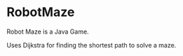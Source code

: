 # RobotMaze
Robot Maze is a Java Game.

Uses Dijkstra for finding the shortest path to solve a maze.
